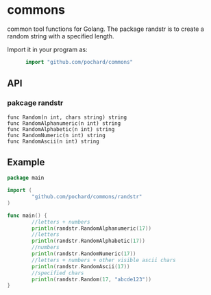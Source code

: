 # commons
common tool functions for Golang. The package randstr is to create a random string with a specified length.

Import it in your program as:
```go
      import "github.com/pochard/commons"
```

## API
### pakcage randstr
	func Random(n int, chars string) string
	func RandomAlphanumeric(n int) string
	func RandomAlphabetic(n int) string
	func RandomNumeric(n int) string 
	func RandomAscii(n int) string

	
## Example
```go
package main

import (
        "github.com/pochard/commons/randstr"
)

func main() {
        //letters + numbers
        println(randstr.RandomAlphanumeric(17))
        //letters
        println(randstr.RandomAlphabetic(17))
        //numbers
        println(randstr.RandomNumeric(17))
        //letters + numbers + other visible ascii chars
        println(randstr.RandomAscii(17))
        //specified chars
        println(randstr.Random(17, "abcde123"))
}

```
